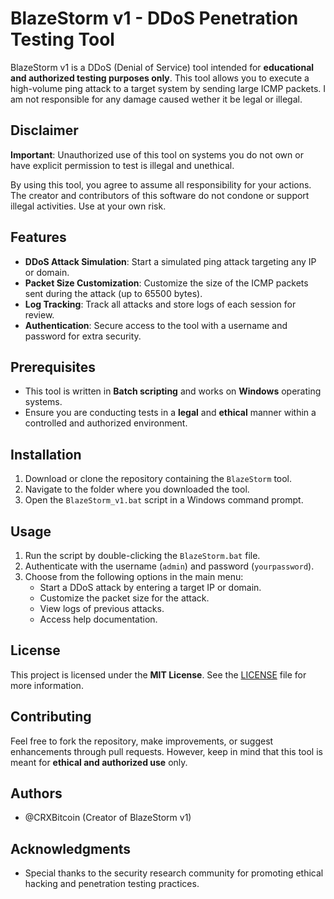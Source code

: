 # BlazeStorm v1 - DDoS Penetration Testing Tool

BlazeStorm v1 is a DDoS (Denial of Service) tool intended for **educational and authorized testing purposes only**. This tool allows you to execute a high-volume ping attack to a target system by sending large ICMP packets. I am not responsible for any damage caused wether it be legal or illegal.

## Disclaimer

**Important**: Unauthorized use of this tool on systems you do not own or have explicit permission to test is illegal and unethical.

By using this tool, you agree to assume all responsibility for your actions. The creator and contributors of this software do not condone or support illegal activities. Use at your own risk.

## Features

- **DDoS Attack Simulation**: Start a simulated ping attack targeting any IP or domain.
- **Packet Size Customization**: Customize the size of the ICMP packets sent during the attack (up to 65500 bytes).
- **Log Tracking**: Track all attacks and store logs of each session for review.
- **Authentication**: Secure access to the tool with a username and password for extra security.

## Prerequisites

- This tool is written in **Batch scripting** and works on **Windows** operating systems.
- Ensure you are conducting tests in a **legal** and **ethical** manner within a controlled and authorized environment.

## Installation

1. Download or clone the repository containing the `BlazeStorm` tool.
2. Navigate to the folder where you downloaded the tool.
3. Open the `BlazeStorm_v1.bat` script in a Windows command prompt.

## Usage

1. Run the script by double-clicking the `BlazeStorm.bat` file.
2. Authenticate with the username (`admin`) and password (`yourpassword`).
3. Choose from the following options in the main menu:
   - Start a DDoS attack by entering a target IP or domain.
   - Customize the packet size for the attack.
   - View logs of previous attacks.
   - Access help documentation.

## License

This project is licensed under the **MIT License**. See the [LICENSE](LICENSE.txt) file for more information.

## Contributing

Feel free to fork the repository, make improvements, or suggest enhancements through pull requests. However, keep in mind that this tool is meant for **ethical and authorized use** only.

## Authors

- @CRXBitcoin (Creator of BlazeStorm v1)

## Acknowledgments

- Special thanks to the security research community for promoting ethical hacking and penetration testing practices.

